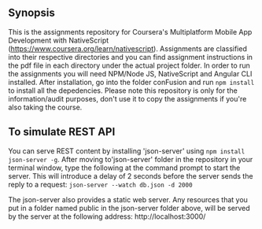 ## Synopsis

This is the assignments repository for Coursera's Multiplatform Mobile App Development with NativeScript (https://www.coursera.org/learn/nativescript). Assignments are classified into their respective directories and you can find assignment instructions in the pdf file in each directory under the actual project folder. In order to run the assignments you will need NPM/Node JS, NativeScript and Angular CLI installed. After installation, go into the folder conFusion and run `npm install` to install all the depedencies. Please note this repository is only for the information/audit purposes, don't use it to copy the assignments if you're also taking the course.

## To simulate REST API
You can serve REST content by installing  'json-server' using `npm install json-server -g`. After moving to'json-server' folder in the repository in your terminal window, type the following at the command prompt to start the server. This will introduce a delay of 2 seconds before the server sends the reply to a request:
	`json-server --watch db.json -d 2000`

The json-server also provides a static web server. Any resources that you put in a folder named public in the json-server folder above, will be served by the server at the following address:
	http://localhost:3000/